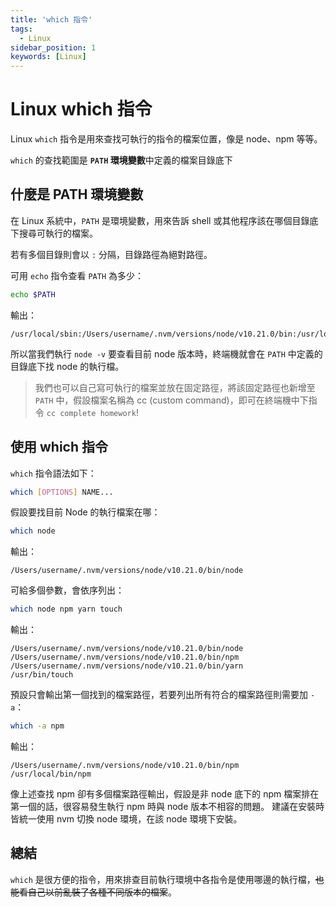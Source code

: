 ```yaml
---
title: 'which 指令'
tags:
  - Linux
sidebar_position: 1
keywords: [Linux]
---
```


# Linux which 指令

Linux `which` 指令是用來查找可執行的指令的檔案位置，像是 node、npm 等等。

`which` 的查找範圍是 **`PATH` 環境變數**中定義的檔案目錄底下

## 什麼是 PATH 環境變數

在 Linux 系統中，`PATH` 是環境變數，用來告訴 shell 或其他程序該在哪個目錄底下搜尋可執行的檔案。

若有多個目錄則會以 `:` 分隔，目錄路徑為絕對路徑。

可用 `echo` 指令查看 `PATH` 為多少：
```bash
echo $PATH
```

輸出：
```
/usr/local/sbin:/Users/username/.nvm/versions/node/v10.21.0/bin:/usr/local/bin:/usr/sbin:/usr/bin:/sbin:/bin
```

所以當我們執行 `node -v` 要查看目前 node 版本時，終端機就會在 `PATH` 中定義的目錄底下找 node 的執行檔。

> 我們也可以自己寫可執行的檔案並放在固定路徑，將該固定路徑也新增至 `PATH` 中，假設檔案名稱為 cc (custom command)，即可在終端機中下指令 `cc complete homework`!

## 使用 which 指令
`which` 指令語法如下：
```bash
which [OPTIONS] NAME...
```

假設要找目前 Node 的執行檔案在哪：
```bash
which node
```
輸出：
```
/Users/username/.nvm/versions/node/v10.21.0/bin/node
```

可給多個參數，會依序列出：
```bash
which node npm yarn touch
```
輸出：
```
/Users/username/.nvm/versions/node/v10.21.0/bin/node
/Users/username/.nvm/versions/node/v10.21.0/bin/npm
/Users/username/.nvm/versions/node/v10.21.0/bin/yarn
/usr/bin/touch
```

預設只會輸出第一個找到的檔案路徑，若要列出所有符合的檔案路徑則需要加 `-a`：
```bash
which -a npm
```
輸出：
```
/Users/username/.nvm/versions/node/v10.21.0/bin/npm
/usr/local/bin/npm
```

像上述查找 npm 卻有多個檔案路徑輸出，假設是非 node 底下的 npm 檔案排在第一個的話，很容易發生執行 npm 時與 node 版本不相容的問題。
建議在安裝時皆統一使用 nvm 切換 node 環境，在該 node 環境下安裝。

## 總結

`which` 是很方便的指令，用來排查目前執行環境中各指令是使用哪邊的執行檔，~~也能看自己以前亂裝了各種不同版本的檔案~~。